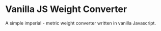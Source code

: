 # Vanilla JS Weight Converter

A simple imperial - metric weight converter written in vanilla Javascript.
